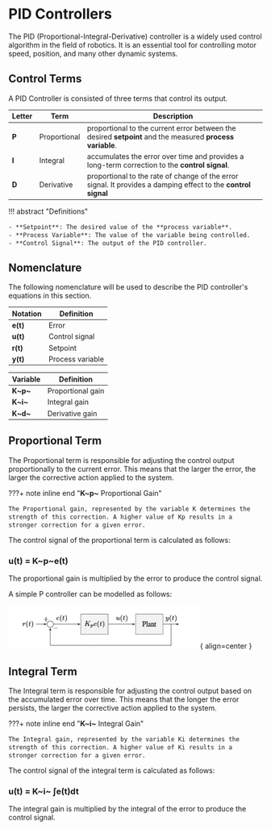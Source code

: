 # PID Controllers

The PID (Proportional-Integral-Derivative) controller is a widely used control algorithm in the field of robotics. It is an essential tool for controlling motor speed, position, and many other dynamic systems. 

## Control Terms

A PID Controller is consisted of three terms that control its output.



| Letter | Term | Description |
| --   | --------------|--------------------- |
| **P**    | Proportional |  proportional to the current error between the desired **setpoint** and the measured **process variable**. |
| **I**    | Integral | accumulates the error over time and provides a long-term correction to the **control signal**.|
| **D**    | Derivative | proportional to the rate of change of the error signal. It provides a damping effect to the **control signal** |

!!! abstract "Definitions"

    - **Setpoint**: The desired value of the **process variable**.
    - **Process Variable**: The value of the variable being controlled.
    - **Control Signal**: The output of the PID controller.


## Nomenclature

The following nomenclature will be used to describe the PID controller's equations in this section.

| Notation | Definition |
| --   | --------------|
| **e(t)**    | Error |
| **u(t)**    | Control signal |
| **r(t)**    | Setpoint |
| **y(t)**    | Process variable|

| Variable | Definition |
| --   | --------------|
| **K~p~**    | Proportional gain |
| **K~i~**    | Integral gain |
| **K~d~**    | Derivative gain |

## Proportional Term

The Proportional term is responsible for adjusting the control output proportionally to the current error. This means that the larger the error, the larger the corrective action applied to the system. 

???+ note inline end "**K~p~** Proportional Gain"

    The Proportional gain, represented by the variable K determines the strength of this correction. A higher value of Kp results in a stronger correction for a given error.

The control signal of the proportional term is calculated as follows:
### u(t) = K~p~e(t)


The proportional gain is multiplied by the error to produce the control signal.

A simple P controller can be modelled as follows:

![Simple P Controller Block Diagram](../../assets\pid-p.png){ align=center }


## Integral Term

The Integral term is responsible for adjusting the control output based on the accumulated error over time. This means that the longer the error persists, the larger the corrective action applied to the system.

???+ note inline end "**K~i~** Integral Gain"

    The Integral gain, represented by the variable Ki determines the strength of this correction. A higher value of Ki results in a stronger correction for a given error.

The control signal of the integral term is calculated as follows:

### u(t) = K~i~ ∫e(t)dt

The integral gain is multiplied by the integral of the error to produce the control signal.



